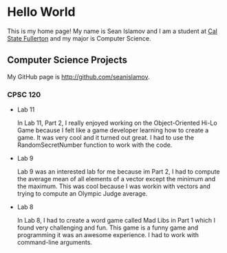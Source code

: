 # Hello World

This is my home page! My name is Sean Islamov and I am a student at [Cal State Fullerton](http://www.fullerton.edu/) and my major is Computer Science.

## Computer Science Projects

My GitHub page is http://github.com/seanislamov.

### CPSC 120

* Lab 11

    In Lab 11, Part 2, I really enjoyed working on the Object-Oriented Hi-Lo Game because I felt like a game developer learning how to create a game. It was very cool and it turned out great. I had to use the RandomSecretNumber function to work with the code.

* Lab 9

    Lab 9 was an interested lab for me because im Part 2, I had to compute the average mean of all elements of a vector except the minimum and the maximum. This was cool because I was workin with vectors and trying to compute an Olympic Judge average.

* Lab 8

    In Lab 8, I had to create a word game called Mad Libs in Part 1 which I found very challenging and fun. This game is a funny game and programming it was an awesome experience. I had to work with command-line arguments.
